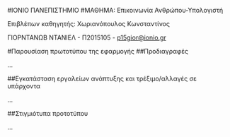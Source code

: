 #ΙΟΝΙΟ ΠΑΝΕΠΙΣΤΗΜΙΟ 
#ΜΑΘΗΜΑ: Επικοινωνία Ανθρώπου-Υπολογιστή
 
Επιβλέπων καθηγητής: Χωριανόπουλος Κωνσταντίνος

ΓΙΟΡΝΤΑΝΩΒ ΝΤΑΝΙΕΛ - Π2015105 - p15gior@ionio.gr

#Παρουσίαση πρωτοτύπου της εφαρμογής
##Προδιαγραφές

...

##Εγκατάσταση εργαλείων ανάπτυξης και τρέξιμο/αλλαγές σε υπάρχοντα

...

##Στιγμιότυπα προτοτύπου

...
